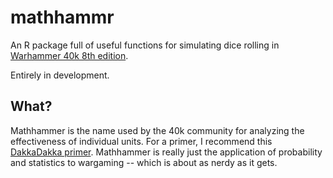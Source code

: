 mathhammr
=========


An R package full of useful functions for simulating dice rolling in [Warhammer 40k 8th edition](https://www.games-workshop.com/en-US/Warhammer-40-000).

Entirely in development.


What?
-----

Mathhammer is the name used by the 40k community for analyzing the effectiveness of individual units. For a primer, I recommend this [DakkaDakka primer](https://www.dakkadakka.com/wiki/en/Basics_of_Mathhammer). Mathhammer is really just the application of probability and statistics to wargaming -- which is about as nerdy as it gets.
